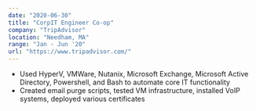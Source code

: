 ```yaml
---
date: "2020-06-30"
title: "CorpIT Engineer Co-op"
company: "TripAdvisor"
location: "Needham, MA"
range: "Jan - Jun '20"
url: "https://www.tripadvisor.com/"
---
```


- Used HyperV, VMWare, Nutanix, Microsoft Exchange, Microsoft Active Directory, Powershell, and Bash to automate core IT functionality
- Created email purge scripts, tested VM infrastructure, installed VoIP systems, deployed various certificates
